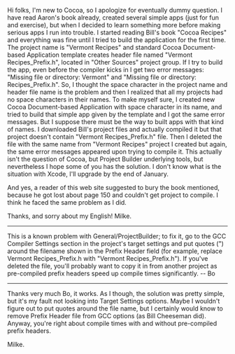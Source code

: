 Hi folks, I'm new to Cocoa, so I apologize for eventually dummy question. I have read Aaron's book already, created several simple apps (just for fun and exercise), but when I decided to learn something more before making serious apps I run into trouble. I started reading Bill's book "Cocoa Recipes" and everything was fine until I tried to build the application for the first time. The project name is "Vermont Recipes" and standard Cocoa Document-based Application template creates header file named "Vermont Recipes_Prefix.h", located in "Other Sources" project group. If I try to build the app, even before the compiler kicks in I get two error messages: "Missing file or directory: Vermont" and "Missing file or directory: Recipes_Prefix.h". So, I thought the space character in the project name and header file name is the problem and then I realized that all my projects had no space characters in their names. To make myself sure, I created new Cocoa Document-based Application with space character in its name, and tried to build that simple app given by the template and I got the same error messages. But I suppose there must be the way to built apps with that kind of names. I downloaded Bill's project files and actually compiled it but that project doesn't contain "Vermont Recipes_Prefix.h" file. Then I deleted the file with the same name from "Vermont Recipes" project I created but again, the same error messages appeared upon trying to compile it. This actually isn't the question of Cocoa, but Project Builder underlying tools, but nevertheless I hope some of you has the solution. I don't know what is the situation with Xcode, I'll upgrade by the end of January.

And yes, a reader of this web site suggested to bury the book mentioned, because he got lost about page 150 and couldn't get project to compile. I think he faced the same problem as I did.

Thanks, and sorry about my English!
Milke.

----

This is a known problem with General/ProjectBuilder; to fix it, go to the GCC Compiler Settings section in the project's target settings and put quotes (") around the filename shown in the Prefix Header field (for example, replace Vermont Recipes_Prefix.h with "Vermont Recipes_Prefix.h").  If you've deleted the file, you'll probably want to copy it in from another project as pre-compiled prefix headers speed up compile times significantly. -- Bo 

----

Thanks very much Bo, it works. As I though, the solution was pretty simple, but it's my fault not looking into Target Settings options. Maybe I wouldn't figure out to put quotes around the file name, but I certainly would know to remove Prefix Header file from GCC options (as Bill Cheeseman did). Anyway, you're right about compile times with and without pre-compiled prefix headers.

Milke.